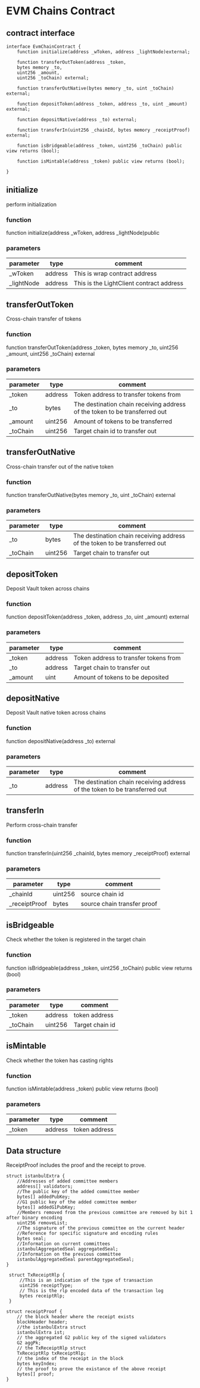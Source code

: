 # EVM Chains Contract

## contract interface 

```
interface EvmChainContract {
    function initialize(address _wToken, address _lightNode)external;
    
    function transferOutToken(address _token, 
    bytes memory _to, 
    uint256 _amount, 
    uint256 _toChain) external;
    
    function transferOutNative(bytes memory _to, uint _toChain) external;
    
    function depositToken(address _token, address _to, uint _amount) external;
    
    function depositNative(address _to) external;
    
    function transferIn(uint256 _chainId, bytes memory _receiptProof) external;
    
    function isBridgeable(address _token, uint256 _toChain) public view returns (bool);
    
    function isMintable(address _token) public view returns (bool);
 
}
```

## initialize

perform initialization

### function

function initialize(address _wToken, address _lightNode)public 

### parameters

| parameter  | type    | comment                                  |
| ---------- | ------- | ---------------------------------------- |
| _wToken    | address | This is wrap contract address            |
| _lightNode | address | This is the LightClient contract address |

## transferOutToken

Cross-chain transfer of tokens

### function

function transferOutToken(address _token, bytes memory _to, uint256 _amount, uint256 _toChain) external

### parameters

| parameter | type    | comment                                                      |
| --------- | ------- | ------------------------------------------------------------ |
| _token    | address | Token address to transfer tokens from                        |
| _to       | bytes   | The destination chain receiving address of the token to be transferred out |
| _amount   | uint256 | Amount of tokens to be transferred                           |
| _toChain  | uint256 | Target chain id to transfer out                              |

## transferOutNative

Cross-chain transfer out of the native token

### function

function transferOutNative(bytes memory _to, uint _toChain) external

### parameters

| parameter | type    | comment                                                      |
| --------- | ------- | ------------------------------------------------------------ |
| _to       | bytes   | The destination chain receiving address of the token to be transferred out |
| _toChain  | uint256 | Target chain to transfer out                                 |

## depositToken

Deposit Vault token across chains

### function

function depositToken(address _token, address _to, uint _amount) external

### parameters

| parameter | type    | comment                               |
| --------- | ------- | ------------------------------------- |
| _token    | address | Token address to transfer tokens from |
| _to       | address | Target chain to transfer out          |
| _amount   | uint    | Amount of tokens to be deposited      |

## depositNative

Deposit Vault  native token across chains

### function

function depositNative(address _to) external

### parameters

| parameter | type    | comment                                                      |
| --------- | ------- | ------------------------------------------------------------ |
| _to       | address | The destination chain receiving address of the token to be transferred out |



## transferIn

Perform cross-chain transfer

### function

function transferIn(uint256 _chainId, bytes memory _receiptProof) external

### parameters

| parameter     | type    | comment                       |
| ------------- | ------- | ----------------------------- |
| _chainId      | uint256 | source chain id               |
| _receiptProof | bytes   | source  chain  transfer proof |

## isBridgeable

Check whether the token is registered in the target chain

### function

function isBridgeable(address _token, uint256 _toChain) public view returns (bool)

### parameters

| parameter | type    | comment         |
| --------- | ------- | --------------- |
| _token    | address | token address   |
| _toChain  | uint256 | Target chain id |

## isMintable

Check whether the token has casting rights

### function

function isMintable(address _token) public view returns (bool)

### parameters

| parameter | type    | comment       |
| --------- | ------- | ------------- |
| _token    | address | token address |

## Data structure

ReceiptProof includes the proof and the receipt to prove.

```
struct istanbulExtra {
    //Addresses of added committee members
    address[] validators;
    //The public key of the added committee member
    bytes[] addedPubKey;
    //G1 public key of the added committee member
    bytes[] addedG1PubKey;
    //Members removed from the previous committee are removed by bit 1 after binary encoding
    uint256 removeList;
    //The signature of the previous committee on the current header
    //Reference for specific signature and encoding rules
    bytes seal;
    //Information on current committees
    istanbulAggregatedSeal aggregatedSeal;
    //Information on the previous committee
    istanbulAggregatedSeal parentAggregatedSeal;
}
```

```
 struct TxReceiptRlp {
     //This is an indication of the type of transaction
     uint256 receiptType;
     // This is the rlp encoded data of the transaction log
     bytes receiptRlp;
 }

struct receiptProof {
    // the block header where the receipt exists
    blockHeader header;
    //the istanbulExtra struct
    istanbulExtra ist;
    // the aggregated G2 public key of the signed validators
    G2 aggPk;
    // the TxReceiptRlp struct
    TxReceiptRlp txReceiptRlp;
    // the index of the receipt in the block
    bytes keyIndex;
    // the proof to prove the existance of the above receipt
    bytes[] proof;
}
```